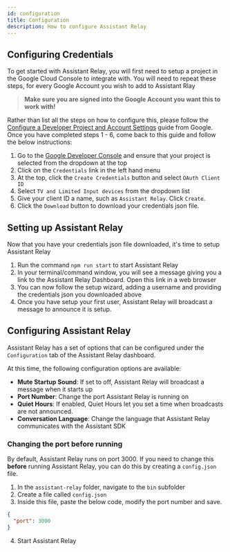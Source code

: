 ```yaml
---
id: configuration
title: Configuration
description: How to configure Assistant Relay
---
```


## Configuring Credentials
To get started with Assistant Relay, you will first need to setup a project in the Google Cloud Console to integrate with.  You will need to repeat these steps, for every Google Account you wish to add to Assistant Rlay

>  **Make sure you are signed into the Google Account you want this to work with!**

Rather than list all the steps on how to configure this, please follow the [Configure a Developer Project and Account Settings](https://developers.google.com/assistant/sdk/guides/service/python/embed/config-dev-project-and-account) guide from Google.  
Once you have completed steps 1 - 6, come back to this guide and follow the below instructions:

1. Go to the [Google Developer Console](https://console.developers.google.com/) and ensure that your project is selected from the dropdown at the top
2. Click on the `Credentials` link in the left hand menu
3. At the top, click the `Create Credentials` button and select `OAuth Client ID`
4. Select `TV and Limited Input devices` from the dropdown list
5. Give your client ID a name, such as `Assistant Relay`. Click `Create`.
7. Click the `Download` button to download your credentials json file.

## Setting up Assistant Relay

Now that you have your credentials json file downloaded, it's time to setup Assistant Relay

1. Run the command `npm run start` to start Assistant Relay
2. In your terminal/command window, you will see a message giving you a link to the Assistant Relay Dashboard. Open this link in a web browser
3. You can now follow the setup wizard, adding a username and providing the credentials json you downloaded above
4. Once you have setup your first user, Assistant Relay will broadcast a message to announce it is setup.

## Configuring Assistant Relay

Assistant Relay has a set of options that can be configured under the `Configuration` tab of the Assistant Relay dashboard.

At this time, the following configuration options are available:

* **Mute Startup Sound**: If set to off, Assistant Relay will broadcast a message when it starts up
* **Port Number**: Change the port Assistant Relay is running on
* **Quiet Hours**: If enabled, Quiet Hours let you set a time when broadcasts are not announced.
* **Conversation Language**: Change the language that Assistant Relay communicates with the Assistant SDK

### Changing the port before running

By default, Assistant Relay runs on port 3000. If you need to change this **before** running Assistant Relay, you can do this by creating a `config.json` file.

1. In the `assistant-relay` folder, navigate to the `bin` subfolder
2. Create a file called `config.json`
3. Inside this file, paste the below code, modify the port number and save.

```json
{
  "port": 3000
}
```
4. Start Assistant Relay

